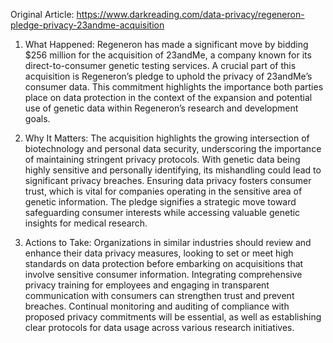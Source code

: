 Original Article: https://www.darkreading.com/data-privacy/regeneron-pledge-privacy-23andme-acquisition

1) What Happened: Regeneron has made a significant move by bidding $256 million for the acquisition of 23andMe, a company known for its direct-to-consumer genetic testing services. A crucial part of this acquisition is Regeneron’s pledge to uphold the privacy of 23andMe’s consumer data. This commitment highlights the importance both parties place on data protection in the context of the expansion and potential use of genetic data within Regeneron’s research and development goals.

2) Why It Matters: The acquisition highlights the growing intersection of biotechnology and personal data security, underscoring the importance of maintaining stringent privacy protocols. With genetic data being highly sensitive and personally identifying, its mishandling could lead to significant privacy breaches. Ensuring data privacy fosters consumer trust, which is vital for companies operating in the sensitive area of genetic information. The pledge signifies a strategic move toward safeguarding consumer interests while accessing valuable genetic insights for medical research.

3) Actions to Take: Organizations in similar industries should review and enhance their data privacy measures, looking to set or meet high standards on data protection before embarking on acquisitions that involve sensitive consumer information. Integrating comprehensive privacy training for employees and engaging in transparent communication with consumers can strengthen trust and prevent breaches. Continual monitoring and auditing of compliance with proposed privacy commitments will be essential, as well as establishing clear protocols for data usage across various research initiatives.